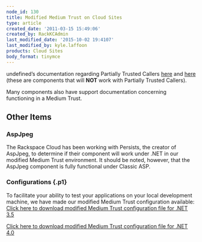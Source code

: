 ```yaml
---
node_id: 130
title: Modified Medium Trust on Cloud Sites
type: article
created_date: '2011-03-15 15:49:06'
created_by: RackKCAdmin
last_modified_date: '2015-10-02 19:4107'
last_modified_by: kyle.laffoon
products: Cloud Sites
body_format: tinymce
---
```


undefined&rsquo;s documentation regarding
Partially Trusted Callers
[here](http://msdn.microsoft.com/en-us/library/wyts434y.aspx "http://msdn.microsoft.com/en-us/library/wyts434y.aspx")
and
[here](http://msdn.microsoft.com/en-us/library/ms364059%28VS.80%29.aspx#prtltrstpro_topic7 "http://msdn.microsoft.com/en-us/library/ms364059%28VS.80%29.aspx#prtltrstpro_topic7")
(these are components that will **NOT** work with Partially Trusted
Callers).

Many components also have support documentation concerning functioning
in a Medium Trust.

Other Items
-----------

### AspJpeg

The Rackspace Cloud has been working with Persists, the creator of
AspJpeg, to determine if their component will work under .NET in our
modified Medium Trust environment. It should be noted, however, that the
AspJpeg component is fully functional under Classic ASP.

### Configurations {.p1}

To facilitate your ability to test your applications on your local
development machine, we have made our modified Medium Trust
configuration available:\
 [Click here to download modified Medium Trust configuration file for
.NET 3.5](http://c4959820.r20.cf2.rackcdn.com/web_customtrust.config)

[Click here to download modified Medium Trust configuration file for
.NET 4.0](http://c4959820.r20.cf2.rackcdn.com/web_custom40.config)

